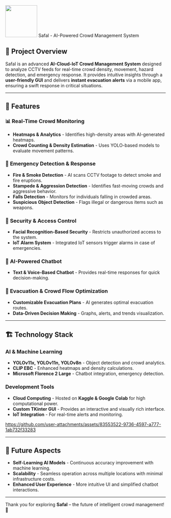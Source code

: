 <img src="https://github.com/user-attachments/assets/a4384415-4070-4514-90d2-baa4ffef2ba7" width="100"/> 
Safal - AI-Powered Crowd Management System


## 🌟 Project Overview

Safal is an advanced **AI-Cloud-IoT Crowd Management System** designed to analyze CCTV feeds for real-time crowd density, movement, hazard detection, and emergency response. It provides intuitive insights through a **user-friendly GUI** and delivers **instant evacuation alerts** via a mobile app, ensuring a swift response in critical situations.

---

## 🔹 Features

### 📊 **Real-Time Crowd Monitoring**

- **Heatmaps & Analytics** - Identifies high-density areas with AI-generated heatmaps.
- **Crowd Counting & Density Estimation** - Uses YOLO-based models to evaluate movement patterns.

### 🚨 **Emergency Detection & Response**

- **Fire & Smoke Detection** - AI scans CCTV footage to detect smoke and fire eruptions.
- **Stampede & Aggression Detection** - Identifies fast-moving crowds and aggressive behavior.
- **Falls Detection** - Monitors for individuals falling in crowded areas.
- **Suspicious Object Detection** - Flags illegal or dangerous items such as weapons.

### 🔐 **Security & Access Control**

- **Facial Recognition-Based Security** - Restricts unauthorized access to the system.
- **IoT Alarm System** - Integrated IoT sensors trigger alarms in case of emergencies.

### 🤖 **AI-Powered Chatbot**

- **Text & Voice-Based Chatbot** - Provides real-time responses for quick decision-making.

### 🚦 **Evacuation & Crowd Flow Optimization**

- **Customizable Evacuation Plans** - AI generates optimal evacuation routes.
- **Data-Driven Decision Making** - Graphs, alerts, and trends visualization.

---

## 🏗️ Technology Stack

### **AI & Machine Learning**

- **YOLOv11x, YOLOv11n, YOLOv8n** - Object detection and crowd analytics.
- **CLIP EBC** - Enhanced heatmaps and density calculations.
- **Microsoft Florence 2 Large** - Chatbot integration, emergency detection.

### **Development Tools**

- **Cloud Computing** - Hosted on **Kaggle & Google Colab** for high computational power.
- **Custom TKinter GUI** - Provides an interactive and visually rich interface.
- **IoT Integration** - For real-time alerts and monitoring.


https://github.com/user-attachments/assets/83553522-9736-4597-a777-1ab732f33283


---

## 🚀 Future Aspects

- **Self-Learning AI Models** - Continuous accuracy improvement with machine learning.
- **Scalability** - Seamless operation across multiple locations with minimal infrastructure costs.
- **Enhanced User Experience** - More intuitive UI and simplified chatbot interactions.

---

Thank you for exploring **Safal** – the future of intelligent crowd management! 🚀
